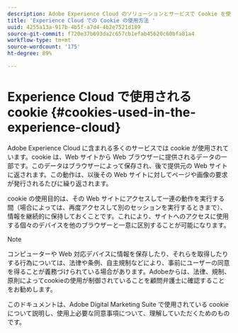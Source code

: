 ```yaml
---
description: Adobe Experience Cloud のソリューションとサービスで Cookie を使用する方法について説明します。
title: 'Experience Cloud での Cookie の使用方法 '
uuid: 4255a13a-917b-4b5f-a7d4-4b2e7521d189
source-git-commit: f720e37b693da2c657cb1efab45620c60bfa81a4
workflow-type: tm+mt
source-wordcount: '175'
ht-degree: 89%

---
```



# Experience Cloud で使用される cookie {#cookies-used-in-the-experience-cloud}

Adobe Experience Cloud に含まれる多くのサービスでは cookie が使用されています。cookie は、Web サイトから Web ブラウザーに提供されるデータの一部です。このデータはブラウザーによって保存され、後で提供元の Web サイトに返されます。この動作は、以後その Web サイトに対してページや画像の要求が発行されるたびに繰り返されます。

cookie の使用目的は、その Web サイトにアクセスして一連の動作を実行する間（場合によっては、再度アクセスして別のセッションを実行するときまで）、情報を継続的に保持しておくことです。これにより、サイトへのアクセスに使用する個々のデバイスを他のブラウザーと一意に区別することが可能になります。

>[!NOTE]
>
>コンピューターや Web 対応デバイスに情報を保存したり、それらを取得したりする行為については、法律や条例、自主規制などにより、事前にユーザーの同意を得ることが義務づけられている場合があります。Adobeからは、法律、規制、原則によってcookieの使用が制御されていることを顧問弁護士に確認することをお勧めします。

このドキュメントは、Adobe Digital Marketing Suite で使用されている cookie について説明し、使用上必要な同意事項について、理解していただくためのものです。
